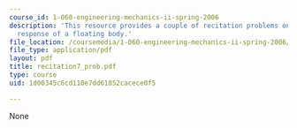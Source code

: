 ```yaml
---
course_id: 1-060-engineering-mechanics-ii-spring-2006
description: 'This resource provides a couple of recitation problems on topic: dynamic
  response of a floating body.'
file_location: /coursemedia/1-060-engineering-mechanics-ii-spring-2006/1d00345c6cd110e7dd61852cacece0f5_recitation7_prob.pdf
file_type: application/pdf
layout: pdf
title: recitation7_prob.pdf
type: course
uid: 1d00345c6cd110e7dd61852cacece0f5

---
```

None